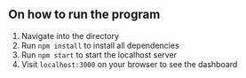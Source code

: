 ## On how to run the program
1. Navigate into the directory 
2. Run `npm install` to install all dependencies
3. Run `npm start` to start the localhost server
4. Visit `localhost:3000` on your browser to see the dashboard
